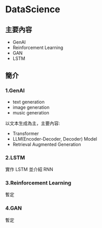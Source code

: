 # DataScience
## 主要內容
- GenAI
- Reinforcement Learning
- GAN
- LSTM

## 簡介
### 1.GenAI
- text generation
- image generation
- music generation

以文本生成為主，主要內容:  
- Transformer
- LLM(Encoder-Decoder, Decoder) Model
- Retrieval Augmented Generation

### 2.LSTM
實作 LSTM 並介紹 RNN

### 3.Reinforcement Learning
暫定

### 4.GAN
暫定

